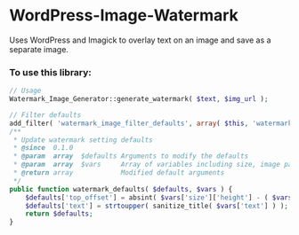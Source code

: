 WordPress-Image-Watermark
=========================

Uses WordPress and Imagick to overlay text on an image and save as a separate image.

### To use this library:

```php
// Usage
Watermark_Image_Generator::generate_watermark( $text, $img_url );

// Filter defaults
add_filter( 'watermark_image_filter_defaults', array( $this, 'watermark_defaults' ), 10, 2 );
/**
 * Update watermark setting defaults
 * @since  0.1.0
 * @param  array  $defaults Arguments to modify the defaults
 * @param  array  $vars     Array of variables including size, image path etc
 * @return array            Modified default arguments
 */
public function watermark_defaults( $defaults, $vars ) {
	$defaults['top_offset'] = absint( $vars['size']['height'] - ( $vars['size']['height'] * .13 ) );
	$defaults['text'] = strtoupper( sanitize_title( $vars['text'] ) );
	return $defaults;
}
```